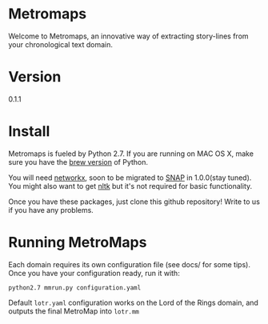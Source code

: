 Metromaps
=========

Welcome to Metromaps, an innovative way of extracting story-lines from your chronological text domain.

# Version
0.1.1


# Install
Metromaps is fueled by Python 2.7. If you are running on MAC OS X, make sure you have the [brew version] of Python. 

You will need [networkx], soon to be migrated to [SNAP] in 1.0.0(stay tuned). You might also want to get [nltk] but it's not required for basic functionality. 

Once you have these packages, just clone this github repository! Write to us if you have any problems.

[networkx]: http://networkx.github.io/
[SNAP]: http://snap.stanford.edu/snap/index.html
[nltk]: http://www.nltk.org/
[brew version]: http://docs.python-guide.org/en/latest/starting/install/osx/

# Running MetroMaps
Each domain requires its own configuration file (see docs/ for some tips). Once you have your configuration ready, run it with:

	python2.7 mmrun.py configuration.yaml

Default `lotr.yaml` configuration works on the Lord of the Rings domain, and outputs the final MetroMap into `lotr.mm`




